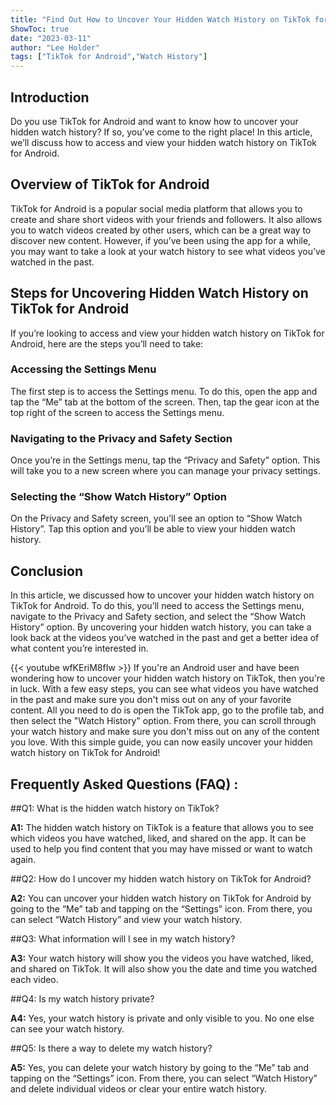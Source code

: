 ```yaml
---
title: "Find Out How to Uncover Your Hidden Watch History on TikTok for Android!"
ShowToc: true 
date: "2023-03-11"
author: "Lee Holder" 
tags: ["TikTok for Android","Watch History"]
---
```

## Introduction 
Do you use TikTok for Android and want to know how to uncover your hidden watch history? If so, you’ve come to the right place! In this article, we’ll discuss how to access and view your hidden watch history on TikTok for Android.

## Overview of TikTok for Android
TikTok for Android is a popular social media platform that allows you to create and share short videos with your friends and followers. It also allows you to watch videos created by other users, which can be a great way to discover new content. However, if you’ve been using the app for a while, you may want to take a look at your watch history to see what videos you’ve watched in the past.

## Steps for Uncovering Hidden Watch History on TikTok for Android
If you’re looking to access and view your hidden watch history on TikTok for Android, here are the steps you’ll need to take:

### Accessing the Settings Menu
The first step is to access the Settings menu. To do this, open the app and tap the “Me” tab at the bottom of the screen. Then, tap the gear icon at the top right of the screen to access the Settings menu.

### Navigating to the Privacy and Safety Section
Once you’re in the Settings menu, tap the “Privacy and Safety” option. This will take you to a new screen where you can manage your privacy settings.

### Selecting the “Show Watch History” Option
On the Privacy and Safety screen, you’ll see an option to “Show Watch History”. Tap this option and you’ll be able to view your hidden watch history.

## Conclusion
In this article, we discussed how to uncover your hidden watch history on TikTok for Android. To do this, you’ll need to access the Settings menu, navigate to the Privacy and Safety section, and select the “Show Watch History” option. By uncovering your hidden watch history, you can take a look back at the videos you’ve watched in the past and get a better idea of what content you’re interested in.

{{< youtube wfKEriM8fIw >}} 
If you're an Android user and have been wondering how to uncover your hidden watch history on TikTok, then you're in luck. With a few easy steps, you can see what videos you have watched in the past and make sure you don't miss out on any of your favorite content. All you need to do is open the TikTok app, go to the profile tab, and then select the "Watch History" option. From there, you can scroll through your watch history and make sure you don't miss out on any of the content you love. With this simple guide, you can now easily uncover your hidden watch history on TikTok for Android!

## Frequently Asked Questions (FAQ) :
##Q1: What is the hidden watch history on TikTok?

**A1:** The hidden watch history on TikTok is a feature that allows you to see which videos you have watched, liked, and shared on the app. It can be used to help you find content that you may have missed or want to watch again.

##Q2: How do I uncover my hidden watch history on TikTok for Android?

**A2:** You can uncover your hidden watch history on TikTok for Android by going to the “Me” tab and tapping on the “Settings” icon. From there, you can select “Watch History” and view your watch history.

##Q3: What information will I see in my watch history?

**A3:** Your watch history will show you the videos you have watched, liked, and shared on TikTok. It will also show you the date and time you watched each video.

##Q4: Is my watch history private?

**A4:** Yes, your watch history is private and only visible to you. No one else can see your watch history.

##Q5: Is there a way to delete my watch history?

**A5:** Yes, you can delete your watch history by going to the “Me” tab and tapping on the “Settings” icon. From there, you can select “Watch History” and delete individual videos or clear your entire watch history.


